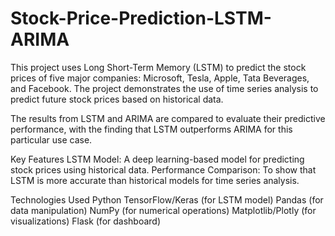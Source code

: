 # Stock-Price-Prediction-LSTM-ARIMA

This project uses Long Short-Term Memory (LSTM) to predict the stock prices of five major companies: Microsoft, Tesla, Apple, Tata Beverages, and Facebook. The project demonstrates the use of time series analysis to predict future stock prices based on historical data.

The results from LSTM and ARIMA are compared to evaluate their predictive performance, with the finding that LSTM outperforms ARIMA for this particular use case.

Key Features
LSTM Model: A deep learning-based model for predicting stock prices using historical data.
Performance Comparison: To show that LSTM is more accurate than historical models for time series analysis.

Technologies Used
Python
TensorFlow/Keras (for LSTM model)
Pandas (for data manipulation)
NumPy (for numerical operations)
Matplotlib/Plotly (for visualizations)
Flask (for dashboard)
